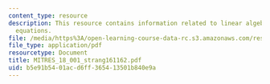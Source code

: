 ```yaml
---
content_type: resource
description: This resource contains information related to linear algebra and differential
  equations.
file: /media/https%3A/open-learning-course-data-rc.s3.amazonaws.com/res-18-001-calculus-online-textbook-spring-2005/b5e91b5401acd6ff365413501b840e9a_MITRES_18_001_strang161162.pdf
file_type: application/pdf
resourcetype: Document
title: MITRES_18_001_strang161162.pdf
uid: b5e91b54-01ac-d6ff-3654-13501b840e9a
---
```

